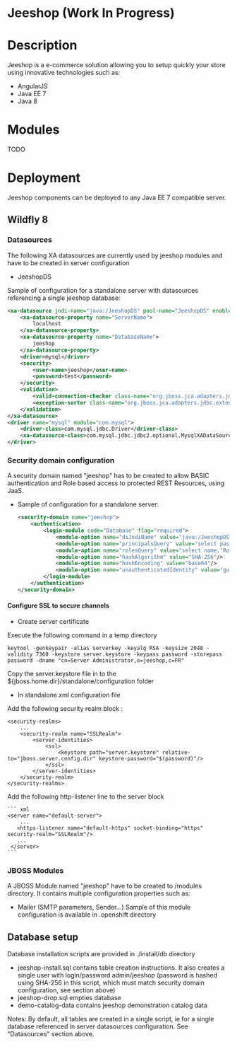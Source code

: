 Jeeshop (Work In Progress)
=======

# Description
Jeeshop is a e-commerce solution allowing you to setup quickly your store using innovative technologies such as:
* AngularJS
* Java EE 7
* Java 8

# Modules
TODO
# Deployment
Jeeshop components can be deployed to any Java EE 7 compatible server.
## Wildfly 8
### Datasources
The following XA datasources are currently used by jeeshop modules and have to be created in server configuration
* JeeshopDS

Sample of configuration for a standalone server with datasources referencing a single jeeshop database:

  ``` xml
  <xa-datasource jndi-name="java:/JeeshopDS" pool-name="JeeshopDS" enabled="true">
      <xa-datasource-property name="ServerName">
          localhost
      </xa-datasource-property>
      <xa-datasource-property name="DatabaseName">
          jeeshop
      </xa-datasource-property>
      <driver>mysql</driver>
      <security>
          <user-name>jeeshop</user-name>
          <password>test</password>
      </security>
      <validation>
          <valid-connection-checker class-name="org.jboss.jca.adapters.jdbc.extensions.mysql.MySQLValidConnectionChecker"/>
          <exception-sorter class-name="org.jboss.jca.adapters.jdbc.extensions.mysql.MySQLExceptionSorter"/>
      </validation>
  </xa-datasource>
  <driver name="mysql" module="com.mysql">
      <driver-class>com.mysql.jdbc.Driver</driver-class>
      <xa-datasource-class>com.mysql.jdbc.jdbc2.optional.MysqlXADataSource</xa-datasource-class>
  </driver>
  ```
  

### Security domain configuration
A security domain named "jeeshop" has to be created to allow BASIC authentication and Role based access to protected REST Resources, using JaaS.

* Sample of configuration for a standalone server:
  ```xml
  <security-domain name="jeeshop">
      <authentication>
          <login-module code="Database" flag="required">
              <module-option name="dsJndiName" value="java:/JeeshopDS"/>
              <module-option name="principalsQuery" value="select password from User where login = ?"/>
              <module-option name="rolesQuery" value="select name,'Roles' from Role r, User_Role ur, User u where u.login=? and u.id = ur.userId and r.id = ur.roleId"/>
              <module-option name="hashAlgorithm" value="SHA-256"/>
              <module-option name="hashEncoding" value="base64"/>
              <module-option name="unauthenticatedIdentity" value="guest"/>
          </login-module>
      </authentication>
  </security-domain>
  ```

#### Configure SSL to secure channels

* Create server certificate

Execute the following command in a temp directory

    keytool -genkeypair -alias serverkey -keyalg RSA -keysize 2048 -validity 7360 -keystore server.keystore -keypass password -storepass password -dname "cn=Server Administrator,o=jeeshop,c=FR"

Copy the server.keystore file in to the ${jboss.home.dir}/standalone/configuration folder

* In standalone.xml configuration file

Add the following security realm block :

    <security-realms>
        ...
        <security-realm name="SSLRealm">
            <server-identities>
                <ssl>
                    <keystore path="server.keystore" relative-to="jboss.server.config.dir" keystore-password="$(password)"/>
                </ssl>
            </server-identities>
        </security-realm>
    </security-realms>

Add the following http-listener line to the server block

    
    ``` xml
    <server name="default-server">
        ...
       <https-listener name="default-https" socket-binding="https" security-realm="SSLRealm"/>
       ...
     </server>
    ```

### JBOSS Modules
A JBOSS Module named "jeeshop" have to be created to <WILDFLY HOME>/modules directory.
It contains multiple configuration properties such as:
* Mailer (SMTP parameters, Sender...)
Sample of this module configuration is available in .openshift directory

## Database setup
Database installation scripts are provided in ./install/db directory

* jeeshop-install.sql contains table creation instructions. It also creates a single user with login/password admin/jeeshop (password is hashed using SHA-256 in this script, which must match security domain configuration, see section above)
* jeeshop-drop.sql empties database
* demo-catalog-data contains jeeshop demonstration catalog data

Notes:
By default, all tables are created in a single script, ie for a single database referenced in server datasources configuration. See "Datasources" section above.
